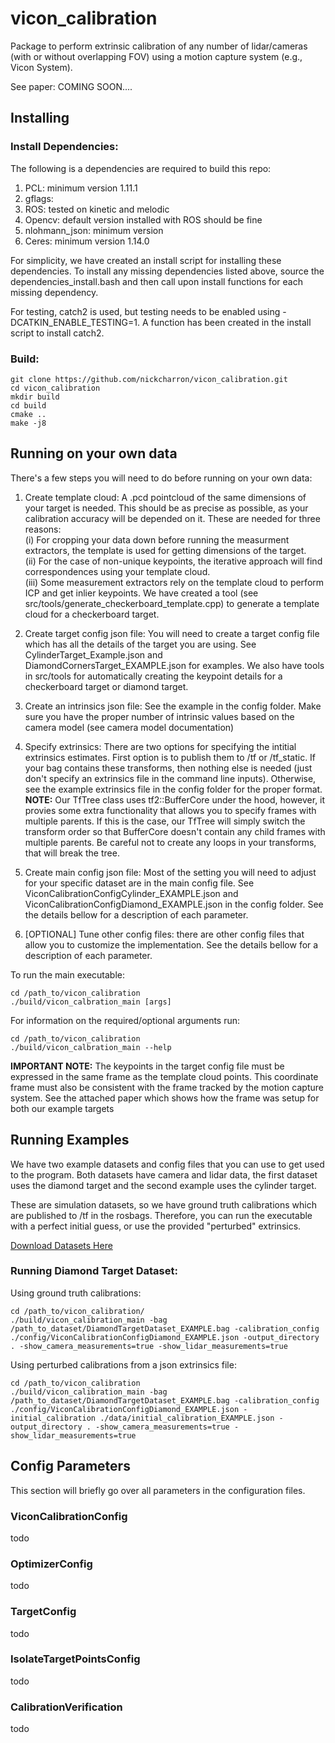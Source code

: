 # vicon_calibration

Package to perform extrinsic calibration of any number of lidar/cameras (with or without overlapping FOV) using a motion capture system (e.g., Vicon System).

See paper: COMING SOON....

## Installing

### Install Dependencies:

The following is a dependencies are required to build this repo:

1. PCL: minimum version 1.11.1
2. gflags: 
3. ROS: tested on kinetic and melodic
4. Opencv: default version installed with ROS should be fine
5. nlohmann_json: minimum version 
6. Ceres: minimum version 1.14.0

For simplicity, we have created an install script for installing these dependencies. To install any missing dependencies listed above, source the dependencies_install.bash and then call upon install functions for each missing dependency. 

For testing, catch2 is used, but testing needs to be enabled using -DCATKIN_ENABLE_TESTING=1. A function has been created in the install script to install catch2.

### Build:

```
git clone https://github.com/nickcharron/vicon_calibration.git
cd vicon_calibration
mkdir build
cd build
cmake ..
make -j8
```

## Running on your own data

There's a few steps you will need to do before running on your own data:

1. Create template cloud: A .pcd pointcloud of the same dimensions of your target is needed. This should be as precise as possible, as your calibration accuracy will be depended on it. These are needed for three reasons: <br />
    (i) For cropping your data down before running the measurment extractors, the template is used for getting dimensions of the target.<br />
    (ii) For the case of non-unique keypoints, the iterative approach will find correspondences using your template cloud.<br />
    (iii) Some measurement extractors rely on the template cloud to perform ICP and get inlier keypoints.
We have created a tool (see src/tools/generate_checkerboard_template.cpp) to generate a template cloud for a checkerboard target.   
    
2. Create target config json file: You will need to create a target config file which has all the details of the target you are using. See CylinderTarget_Example.json and DiamondCornersTarget_EXAMPLE.json for examples. We also have tools in src/tools for automatically creating the keypoint details for a checkerboard target or diamond target. 

3. Create an intrinsics json file: See the example in the config folder. Make sure you have the proper number of intrinsic values based on the camera model (see camera model documentation)

4. Specify extrinsics: There are two options for specifying the intitial extrinsics estimates. First option is to publish them to /tf or /tf_static. If your bag contains these transforms, then nothing else is needed (just don't specify an extrinsics file in the command line inputs). Otherwise, see the example extrinsics file in the config folder for the proper format. **NOTE:**  Our TfTree class uses tf2::BufferCore under the hood, however, it provies some extra functionality that allows you to specify frames with multiple parents. If this is the case, our TfTree will simply switch the transform order so that BufferCore doesn't contain any child frames with multiple parents. Be careful not to create any loops in your transforms, that will break the tree.

5. Create main config json file: Most of the setting you will need to adjust for your specific dataset are in the main config file. See ViconCalibrationConfigCylinder_EXAMPLE.json and ViconCalibrationConfigDiamond_EXAMPLE.json in the config folder. See the details bellow for a description of each parameter.

6. [OPTIONAL] Tune other config files: there are other config files that allow you to customize the implementation. See the details bellow for a description of each parameter.

To run the main executable: 

```
cd /path_to/vicon_calibration
./build/vicon_calbration_main [args] 
```

For information on the required/optional arguments run:

```
cd /path_to/vicon_calibration
./build/vicon_calbration_main --help
```

**IMPORTANT NOTE:** The keypoints in the target config file must be expressed in the same frame as the template cloud points. This coordinate frame must also be consistent with the frame tracked by the motion capture system. See the attached paper which shows how the frame was setup for both our example targets

## Running Examples

We have two example datasets and config files that you can use to get used to the program. Both datasets have camera and lidar data, the first dataset uses the diamond target and the second example uses the cylinder target.

These are simulation datasets, so we have ground truth calibrations which are published to /tf in the rosbags. Therefore, you can run the executable with a perfect initial guess, or use the provided "perturbed" extrinsics.

[Download Datasets Here](https://drive.google.com/drive/folders/1tm6Q_wE2ImMpY3HndD5Z7I0uglf7OpFQ?usp=sharing)

### Running Diamond Target Dataset:

Using ground truth calibrations:

```
cd /path_to/vicon_calibration/
./build/vicon_calibration_main -bag /path_to_dataset/DiamondTargetDataset_EXAMPLE.bag -calibration_config ./config/ViconCalibrationConfigDiamond_EXAMPLE.json -output_directory . -show_camera_measurements=true -show_lidar_measurements=true

```

Using perturbed calibrations from a json extrinsics file:

```
cd /path_to/vicon_calibration
./build/vicon_calibration_main -bag /path_to_dataset/DiamondTargetDataset_EXAMPLE.bag -calibration_config ./config/ViconCalibrationConfigDiamond_EXAMPLE.json -initial_calibration ./data/initial_calibration_EXAMPLE.json -output_directory . -show_camera_measurements=true -show_lidar_measurements=true

```

## Config Parameters

This section will briefly go over all parameters in the configuration files.

### ViconCalibrationConfig

todo

### OptimizerConfig

todo

### TargetConfig

todo

### IsolateTargetPointsConfig

todo

### CalibrationVerification

todo
